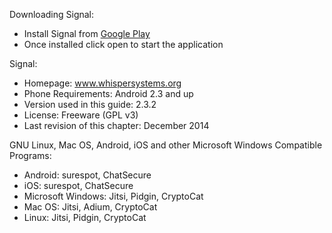Downloading Signal:
 - Install Signal from [Google Play](https://play.google.com/store/apps/details?id=org.thoughtcrime.securesms)
 - Once installed click open to start the application

Signal:
 - Homepage: www.whispersystems.org
 - Phone Requirements: Android 2.3 and up
 - Version used in this guide: 2.3.2
 - License: Freeware (GPL v3)
 - Last revision of this chapter: December 2014

GNU Linux, Mac OS, Android, iOS and other Microsoft Windows Compatible Programs:
 - Android: surespot, ChatSecure
 - iOS: surespot, ChatSecure
 - Microsoft Windows: Jitsi, Pidgin, CryptoCat
 - Mac OS: Jitsi, Adium, CryptoCat
 - Linux: Jitsi, Pidgin, CryptoCat
